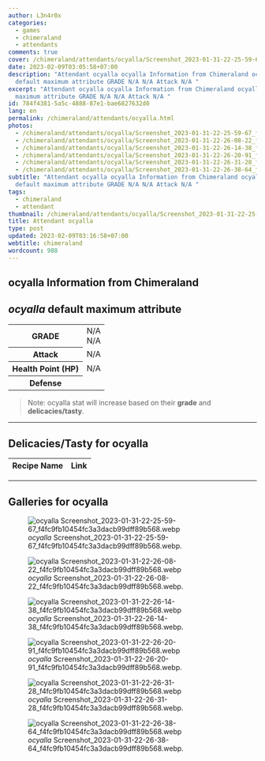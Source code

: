 ```yaml
---
author: L3n4r0x
categories:
  - games
  - chimeraland
  - attendants
comments: true
cover: /chimeraland/attendants/ocyalla/Screenshot_2023-01-31-22-25-59-67_f4fc9fb10454fc3a3dacb99dff89b568.webp
date: 2023-02-09T03:05:58+07:00
description: "Attendant ocyalla ocyalla Information from Chimeraland ocyalla
  default maximum attribute GRADE N/A N/A Attack N/A "
excerpt: "Attendant ocyalla ocyalla Information from Chimeraland ocyalla default
  maximum attribute GRADE N/A N/A Attack N/A "
id: 784f4381-5a5c-4888-87e1-bae6827632d0
lang: en
permalink: /chimeraland/attendants/ocyalla.html
photos:
  - /chimeraland/attendants/ocyalla/Screenshot_2023-01-31-22-25-59-67_f4fc9fb10454fc3a3dacb99dff89b568.webp
  - /chimeraland/attendants/ocyalla/Screenshot_2023-01-31-22-26-08-22_f4fc9fb10454fc3a3dacb99dff89b568.webp
  - /chimeraland/attendants/ocyalla/Screenshot_2023-01-31-22-26-14-38_f4fc9fb10454fc3a3dacb99dff89b568.webp
  - /chimeraland/attendants/ocyalla/Screenshot_2023-01-31-22-26-20-91_f4fc9fb10454fc3a3dacb99dff89b568.webp
  - /chimeraland/attendants/ocyalla/Screenshot_2023-01-31-22-26-31-28_f4fc9fb10454fc3a3dacb99dff89b568.webp
  - /chimeraland/attendants/ocyalla/Screenshot_2023-01-31-22-26-38-64_f4fc9fb10454fc3a3dacb99dff89b568.webp
subtitle: "Attendant ocyalla ocyalla Information from Chimeraland ocyalla
  default maximum attribute GRADE N/A N/A Attack N/A "
tags:
  - chimeraland
  - attendant
thumbnail: /chimeraland/attendants/ocyalla/Screenshot_2023-01-31-22-25-59-67_f4fc9fb10454fc3a3dacb99dff89b568.webp
title: Attendant ocyalla
type: post
updated: 2023-02-09T03:16:58+07:00
webtitle: chimeraland
wordcount: 988
---
```


<link
  rel="stylesheet"
  href="https://rawcdn.githack.com/dimaslanjaka/Web-Manajemen/870a349/css/bootstrap-5-3-0-alpha3-wrapper.css"
/>
<section id="bootstrap-wrapper">
  <div data-bs-theme="dark">
    <h2>ocyalla Information from Chimeraland</h2>
    <h2 id="attribute"><i>ocyalla</i> default maximum attribute</h2>
    <div class="row">
      <div class="col mb-2">
        <div class="card">
          <div class="card-body">
            <table>
              <tr>
                <th>GRADE</th>
                <td>N/A <br />N/A</td>
              </tr>
              <tr>
                <th>Attack</th>
                <td>N/A</td>
              </tr>
              <tr>
                <th>Health Point (HP)</th>
                <td>N/A</td>
              </tr>
              <tr>
                <th>Defense</th>
                <td></td>
              </tr>
            </table>
          </div>
        </div>
      </div>
    </div>
    <blockquote class="bd-callout bd-callout-warning">
      Note: ocyalla stat will increase based on their <b>grade</b> and
      <b>delicacies/tasty</b>.
    </blockquote>
    <hr />
    <h2 id="delicacies">Delicacies/Tasty for ocyalla</h2>
    <div class="card">
      <div class="card-body">
        <div class="table-responsive">
          <table class="table table-striped">
            <thead>
              <tr>
                <th>Recipe Name</th>
                <th>Link</th>
              </tr>
            </thead>
            <tbody></tbody>
          </table>
        </div>
      </div>
    </div>
    <hr />
    <div id="gallery">
      <h2>Galleries for ocyalla</h2>
      <div class="row">
        <div class="col-lg-6 col-12">
          <figure>
            <img
              src="https://www.webmanajemen.com/chimeraland/attendants/ocyalla/Screenshot_2023-01-31-22-25-59-67_f4fc9fb10454fc3a3dacb99dff89b568.webp"
              alt="ocyalla Screenshot_2023-01-31-22-25-59-67_f4fc9fb10454fc3a3dacb99dff89b568.webp"
            />
            <figcaption style="word-wrap: break-word">
              <i>ocyalla</i>
              Screenshot_2023-01-31-22-25-59-67_f4fc9fb10454fc3a3dacb99dff89b568.webp.
            </figcaption>
          </figure>
        </div>
        <div class="col-lg-6 col-12">
          <figure>
            <img
              src="https://www.webmanajemen.com/chimeraland/attendants/ocyalla/Screenshot_2023-01-31-22-26-08-22_f4fc9fb10454fc3a3dacb99dff89b568.webp"
              alt="ocyalla Screenshot_2023-01-31-22-26-08-22_f4fc9fb10454fc3a3dacb99dff89b568.webp"
            />
            <figcaption style="word-wrap: break-word">
              <i>ocyalla</i>
              Screenshot_2023-01-31-22-26-08-22_f4fc9fb10454fc3a3dacb99dff89b568.webp.
            </figcaption>
          </figure>
        </div>
        <div class="col-lg-6 col-12">
          <figure>
            <img
              src="https://www.webmanajemen.com/chimeraland/attendants/ocyalla/Screenshot_2023-01-31-22-26-14-38_f4fc9fb10454fc3a3dacb99dff89b568.webp"
              alt="ocyalla Screenshot_2023-01-31-22-26-14-38_f4fc9fb10454fc3a3dacb99dff89b568.webp"
            />
            <figcaption style="word-wrap: break-word">
              <i>ocyalla</i>
              Screenshot_2023-01-31-22-26-14-38_f4fc9fb10454fc3a3dacb99dff89b568.webp.
            </figcaption>
          </figure>
        </div>
        <div class="col-lg-6 col-12">
          <figure>
            <img
              src="https://www.webmanajemen.com/chimeraland/attendants/ocyalla/Screenshot_2023-01-31-22-26-20-91_f4fc9fb10454fc3a3dacb99dff89b568.webp"
              alt="ocyalla Screenshot_2023-01-31-22-26-20-91_f4fc9fb10454fc3a3dacb99dff89b568.webp"
            />
            <figcaption style="word-wrap: break-word">
              <i>ocyalla</i>
              Screenshot_2023-01-31-22-26-20-91_f4fc9fb10454fc3a3dacb99dff89b568.webp.
            </figcaption>
          </figure>
        </div>
        <div class="col-lg-6 col-12">
          <figure>
            <img
              src="https://www.webmanajemen.com/chimeraland/attendants/ocyalla/Screenshot_2023-01-31-22-26-31-28_f4fc9fb10454fc3a3dacb99dff89b568.webp"
              alt="ocyalla Screenshot_2023-01-31-22-26-31-28_f4fc9fb10454fc3a3dacb99dff89b568.webp"
            />
            <figcaption style="word-wrap: break-word">
              <i>ocyalla</i>
              Screenshot_2023-01-31-22-26-31-28_f4fc9fb10454fc3a3dacb99dff89b568.webp.
            </figcaption>
          </figure>
        </div>
        <div class="col-lg-6 col-12">
          <figure>
            <img
              src="https://www.webmanajemen.com/chimeraland/attendants/ocyalla/Screenshot_2023-01-31-22-26-38-64_f4fc9fb10454fc3a3dacb99dff89b568.webp"
              alt="ocyalla Screenshot_2023-01-31-22-26-38-64_f4fc9fb10454fc3a3dacb99dff89b568.webp"
            />
            <figcaption style="word-wrap: break-word">
              <i>ocyalla</i>
              Screenshot_2023-01-31-22-26-38-64_f4fc9fb10454fc3a3dacb99dff89b568.webp.
            </figcaption>
          </figure>
        </div>
      </div>
    </div>
  </div>
</section>